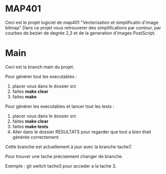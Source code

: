# MAP401
Ceci est le projet logiciel de map401 "Vectorisation et simplificatin d'image bitmap"
Dans ce projet vous retrouverer des simplifications par contour, par courbes de bezier de degrée 2,3 et de la generation d'images PostScript.

# Main

Ceci est la branch main du projet.

Pour générer tout les executables :  
1) placer vous dans le dossier src  
2) faites **make clear**
3) faites **make**  

Pour générer les executables et lancer tout les tests :
1) placer vous dans le dossier src
2) faites **make clear**
3) faites **make tests**
4) Aller dans le dossier RESULTATS pour regarder que tout a bien était générée correctement.

Cette branche est actuellement à jour avec la branche tache7.

Pour trouver une tache précisement changer de branche.

Exemple : git switch tache3
pour acceder a la tache 3.
